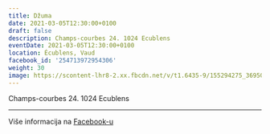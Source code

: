 ```yaml
---
title: Džuma
date: 2021-03-05T12:30:00+0100
draft: false
description: Champs-courbes 24. 1024 Ecublens
eventDate: 2021-03-05T12:30:00+0100
location: Écublens, Vaud
facebook_id: '254713972954306'
weight: 30
image: https://scontent-lhr8-2.xx.fbcdn.net/v/t1.6435-9/155294275_3695079563921169_4909597834044538694_n.jpg?_nc_cat=101&ccb=1-7&_nc_sid=9e60e4&_nc_ohc=B2LP_MYPdDEQ7kNvwHP-WG2&_nc_oc=AdmGioyh_FIf3Gb1rY7lNDRm6IasZTADD_iB6D4q-Cwo368XKywv8Y-OJ8bvJXK1rfw&_nc_zt=23&_nc_ht=scontent-lhr8-2.xx&edm=ABTKTjYEAAAA&_nc_gid=RLDLjn2tqCpdgaw52d0Gkg&oh=00_AfZ8yOCKY8MLNsg_hH8M29lQukAWvV10HudXDKHsBn8v1Q&oe=68E85EDB
---
```


Champs-courbes 24. 1024 Ecublens

---

Više informacija na [Facebook-u](https://facebook.com/events/254713972954306)